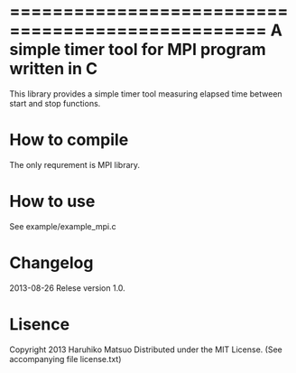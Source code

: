 ==================================================
 A simple timer tool for MPI program written in C
==================================================

This library provides a simple timer tool measuring elapsed time
between start and stop functions.

How to compile
==============

The only requrement is MPI library.

How to use
==========

See example/example_mpi.c 


Changelog
=========

2013-08-26
  Relese version 1.0.


Lisence
=======

Copyright 2013  Haruhiko Matsuo
Distributed under the MIT License.
(See accompanying file license.txt)

